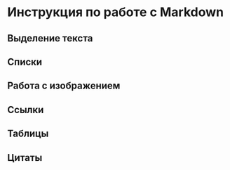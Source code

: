 # Инструкция по работе с Markdown

## Выделение текста

## Списки

## Работа с изображением

## Ссылки

## Таблицы

## Цитаты